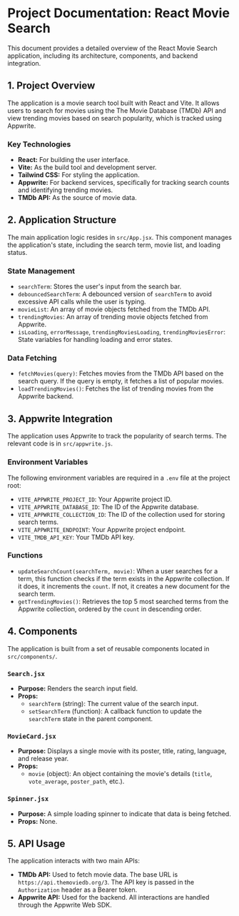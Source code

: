 # Project Documentation: React Movie Search

This document provides a detailed overview of the React Movie Search application, including its architecture, components, and backend integration.

## 1. Project Overview

The application is a movie search tool built with React and Vite. It allows users to search for movies using the The Movie Database (TMDb) API and view trending movies based on search popularity, which is tracked using Appwrite.

### Key Technologies

- **React:** For building the user interface.
- **Vite:** As the build tool and development server.
- **Tailwind CSS:** For styling the application.
- **Appwrite:** For backend services, specifically for tracking search counts and identifying trending movies.
- **TMDb API:** As the source of movie data.

## 2. Application Structure

The main application logic resides in `src/App.jsx`. This component manages the application's state, including the search term, movie list, and loading status.

### State Management

- `searchTerm`: Stores the user's input from the search bar.
- `debouncedSearchTerm`: A debounced version of `searchTerm` to avoid excessive API calls while the user is typing.
- `movieList`: An array of movie objects fetched from the TMDb API.
- `trendingMovies`: An array of trending movie objects fetched from Appwrite.
- `isLoading`, `errorMessage`, `trendingMoviesLoading`, `trendingMoviesError`: State variables for handling loading and error states.

### Data Fetching

- `fetchMovies(query)`: Fetches movies from the TMDb API based on the search query. If the query is empty, it fetches a list of popular movies.
- `loadTrendingMovies()`: Fetches the list of trending movies from the Appwrite backend.

## 3. Appwrite Integration

The application uses Appwrite to track the popularity of search terms. The relevant code is in `src/appwrite.js`.

### Environment Variables

The following environment variables are required in a `.env` file at the project root:

- `VITE_APPWRITE_PROJECT_ID`: Your Appwrite project ID.
- `VITE_APPWRITE_DATABASE_ID`: The ID of the Appwrite database.
- `VITE_APPWRITE_COLLECTION_ID`: The ID of the collection used for storing search terms.
- `VITE_APPWRITE_ENDPOINT`: Your Appwrite project endpoint.
- `VITE_TMDB_API_KEY`: Your TMDb API key.

### Functions

- `updateSearchCount(searchTerm, movie)`: When a user searches for a term, this function checks if the term exists in the Appwrite collection. If it does, it increments the `count`. If not, it creates a new document for the search term.
- `getTrendingMovies()`: Retrieves the top 5 most searched terms from the Appwrite collection, ordered by the `count` in descending order.

## 4. Components

The application is built from a set of reusable components located in `src/components/`.

### `Search.jsx`

- **Purpose:** Renders the search input field.
- **Props:**
  - `searchTerm` (string): The current value of the search input.
  - `setSearchTerm` (function): A callback function to update the `searchTerm` state in the parent component.

### `MovieCard.jsx`

- **Purpose:** Displays a single movie with its poster, title, rating, language, and release year.
- **Props:**
  - `movie` (object): An object containing the movie's details (`title`, `vote_average`, `poster_path`, etc.).

### `Spinner.jsx`

- **Purpose:** A simple loading spinner to indicate that data is being fetched.
- **Props:** None.

## 5. API Usage

The application interacts with two main APIs:

- **TMDb API:** Used to fetch movie data. The base URL is `https://api.themoviedb.org/3`. The API key is passed in the `Authorization` header as a Bearer token.
- **Appwrite API:** Used for the backend. All interactions are handled through the Appwrite Web SDK.
